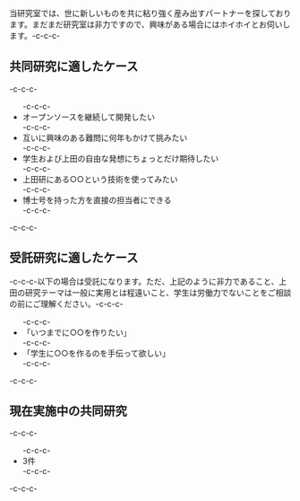 当研究室では、世に新しいものを共に粘り強く産み出すパートナーを探しております。まだまだ研究室は非力ですので、興味がある場合にはホイホイとお伺いします。-c-c-c-<h2>共同研究に適したケース</h2>-c-c-c-<ul>-c-c-c- 	<li>オープンソースを継続して開発したい</li>-c-c-c- 	<li>互いに興味のある難問に何年もかけて挑みたい</li>-c-c-c- 	<li>学生および上田の自由な発想にちょっとだけ期待したい</li>-c-c-c- 	<li>上田研にある○○という技術を使ってみたい</li>-c-c-c- 	<li>博士号を持った方を直接の担当者にできる</li>-c-c-c-</ul>-c-c-c-<h2>受託研究に適したケース</h2>-c-c-c-以下の場合は受託になります。ただ、上記のように非力であること、上田の研究テーマは一般に実用とは程遠いこと、学生は労働力でないことをご相談の前にご理解ください。-c-c-c-<ul>-c-c-c- 	<li>「いつまでに○○を作りたい」</li>-c-c-c- 	<li>「学生に○○を作るのを手伝って欲しい」</li>-c-c-c-</ul>-c-c-c-<h2>現在実施中の共同研究</h2>-c-c-c-<ul>-c-c-c- 	<li>3件</li>-c-c-c-</ul>-c-c-c-&nbsp;
